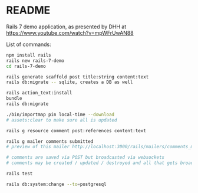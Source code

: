 # README

Rails 7 demo application, as presented by DHH at https://www.youtube.com/watch?v=mpWFrUwAN88

List of commands:
```sh
npm install rails
rails new rails-7-demo
cd rails-7-demo

rails generate scaffold post title:string content:text
rails db:migrate -- sqlite, creates a DB as well

rails action_text:install
bundle
rails db:migrate

./bin/importmap pin local-time --download
# assets:clear to make sure all is updated

rails g resource comment post:references content:text

rails g mailer comments submitted
# preview of this mailer http://localhost:3000/rails/mailers/comments_mailer/submitted

# comments are saved via POST but broadcasted via websockets
# comments may be created / updated / destroyed and all that gets broadcasted

rails test

rails db:system:change --to=postgresql
```

